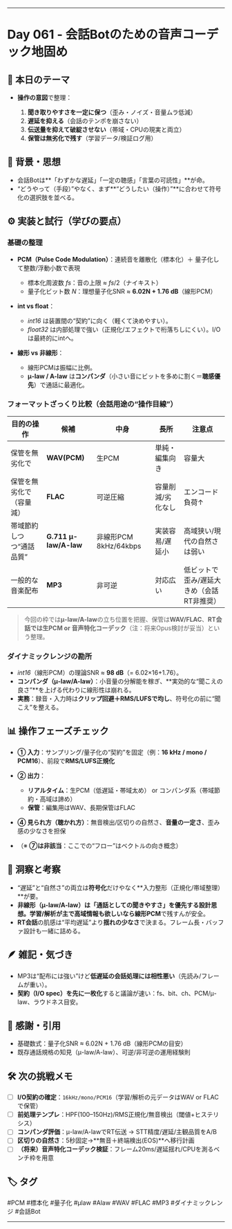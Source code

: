
---

# Day 061 - 会話Botのための音声コーデック地固め

## 🎯 本日のテーマ

* **操作の意図**で整理：

  1. **聞き取りやすさを一定に保つ**（歪み・ノイズ・音量ムラ低減）
  2. **遅延を抑える**（会話のテンポを崩さない）
  3. **伝送量を抑えて破綻させない**（帯域・CPUの現実と両立）
  4. **保管は無劣化で残す**（学習データ/検証ログ用）

## 🧠 背景・思想

* 会話Botは**「わずかな遅延」「一定の聴感」「言葉の可読性」**が命。
* “どうやって（手段）”やなく、まず**“どうしたい（操作）”**に合わせて符号化の選択肢を並べる。

## ⚙️ 実装と試行（学びの要点）

### 基礎の整理

* **PCM（Pulse Code Modulation）**：連続音を離散化（標本化）＋ 量子化して整数/浮動小数で表現

  * 標本化周波数 *fs*：音の上限 ≈ *fs*/2（ナイキスト）
  * 量子化ビット数 *N*：理想量子化SNR ≈ **6.02N + 1.76 dB**（線形PCM）
* **int vs float**：

  * *int16* は装置間の“契約”に向く（軽くて決めやすい）。
  * *float32* は内部処理で強い（正規化/エフェクトで桁落ちしにくい）。I/Oは最終的にintへ。
* **線形 vs 非線形**：

  * 線形PCMは振幅に比例。
  * **μ-law / A-law** は**コンパンダ**（小さい音にビットを多めに割く＝**聴感優先**）で通話に最適化。

### フォーマットざっくり比較（会話用途の“操作目線”）

| 目的の操作         | 候補                    | 中身                 | 長所        | 注意点                    |
| ------------- | --------------------- | ------------------ | --------- | ---------------------- |
| 保管を無劣化で       | **WAV(PCM)**          | 生PCM               | 単純・編集向き   | 容量大                    |
| 保管を無劣化で（容量減）  | **FLAC**              | 可逆圧縮               | 容量削減/劣化なし | エンコード負荷↑               |
| 帯域節約しつつ“通話品質” | **G.711 μ-law/A-law** | 非線形PCM 8kHz/64kbps | 実装容易/遅延小  | 高域狭い/現代の自然さは弱い         |
| 一般的な音楽配布      | **MP3**               | 非可逆                | 対応広い      | 低ビットで歪み/遅延大きめ（会話RT非推奨） |

> 今回の枠では**μ-law/A-law**の立ち位置を把握、保管は**WAV/FLAC**、**RT会話では生PCM or 音声特化コーデック**（注：将来Opus検討が妥当）という整理。

### ダイナミックレンジの勘所

* *int16*（線形PCM）の理論SNR ≈ **98 dB**（= 6.02×16+1.76）。
* **コンパンダ（μ-law/A-law）**：小音量の分解能を稼ぎ、**実効的な“聞こえの良さ”**を上げる代わりに線形性は崩れる。
* **実務**：録音・入力時は**クリップ回避＋RMS/LUFSで均し**、符号化の前に“聞こえ”を整える。

## 📊 操作フェーズチェック

* **① 入力**：サンプリング/量子化の“契約”を固定（例：**16 kHz / mono / PCM16**）、前段で**RMS/LUFS正規化**
* **② 出力**：

  * **リアルタイム**：生PCM（低遅延・帯域太め） or コンパンダ系（帯域節約・高域は諦め）
  * **保管**：編集用はWAV、長期保管はFLAC
* **④ 見られ方（聴かれ方）**：無音検出/区切りの自然さ、**音量の一定さ**、歪み感の少なさを担保
* （※ **⑦は非該当**：ここでの“フロー”はベクトルの向き概念）

## 🔁 洞察と考察

* “遅延”と“自然さ”の両立は**符号化**だけやなく**入力整形（正規化/帯域整理）**が要。
* **非線形（μ-law/A-law）**は「通話としての聞きやすさ」を優先する設計思想。**学習/解析**が主で高域情報も欲しいなら**線形PCM**で残すんが安全。
* **RT会話**の肌感は“平均遅延”より**揺れの少なさ**で決まる。フレーム長・バッファ設計も一緒に詰める。

## 🪶 雑記・気づき

* MP3は“配布には強い”けど**低遅延の会話処理には相性悪い**（先読み/フレームが重い）。
* **契約（I/O spec）を先に一枚化**すると議論が速い：fs、bit、ch、PCM/μ-law、ラウドネス目安。

## 🙏 感謝・引用

* 基礎数式：量子化SNR ≈ 6.02N + 1.76 dB（線形PCMの目安）
* 既存通話規格の知見（μ-law/A-law）、可逆/非可逆の運用経験則

## 🛠 次の挑戦メモ

* [ ] **I/O契約の確定**：`16kHz/mono/PCM16`（学習/解析の元データはWAV or FLACで保管）
* [ ] **前処理テンプレ**：HPF(100–150Hz)/RMS正規化/無音検出（閾値+ヒステリシス）
* [ ] **コンパンダ評価**：μ-law/A-lawでRT伝送 → STT精度/遅延/主観品質をA/B
* [ ] **区切りの自然さ**：5秒固定→**無音＋終端検出(EOS)**へ移行計画
* [ ] **（将来）音声特化コーデック検証**：フレーム20ms/遅延揺れ/CPUを測るベンチ枠を用意

## 🏷 タグ

#PCM #標本化 #量子化 #μlaw #Alaw #WAV #FLAC #MP3 #ダイナミックレンジ #会話Bot

---

